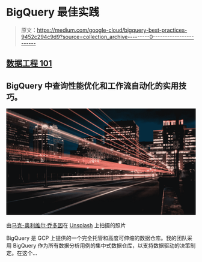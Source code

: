 # BigQuery 最佳实践

> 原文：<https://medium.com/google-cloud/bigquery-best-practices-9452c294c9d9?source=collection_archive---------0----------------------->

## [数据工程 101](https://towardsdatascience.com/tagged/data-engineering-101)

## BigQuery 中查询性能优化和工作流自动化的实用技巧。

![](img/083302f24cbbeaf0cf356b1cc095a802.png)

由[马克-奥利维尔·乔多因](https://unsplash.com/@marcojodoin?utm_source=unsplash&utm_medium=referral&utm_content=creditCopyText)在 [Unsplash](https://unsplash.com/s/photos/speed?utm_source=unsplash&utm_medium=referral&utm_content=creditCopyText) 上拍摄的照片

BigQuery 是 GCP 上提供的一个完全托管和高度可伸缩的数据仓库。我的团队采用 BigQuery 作为所有数据分析用例的集中式数据仓库，以支持数据驱动的决策制定。在这个…